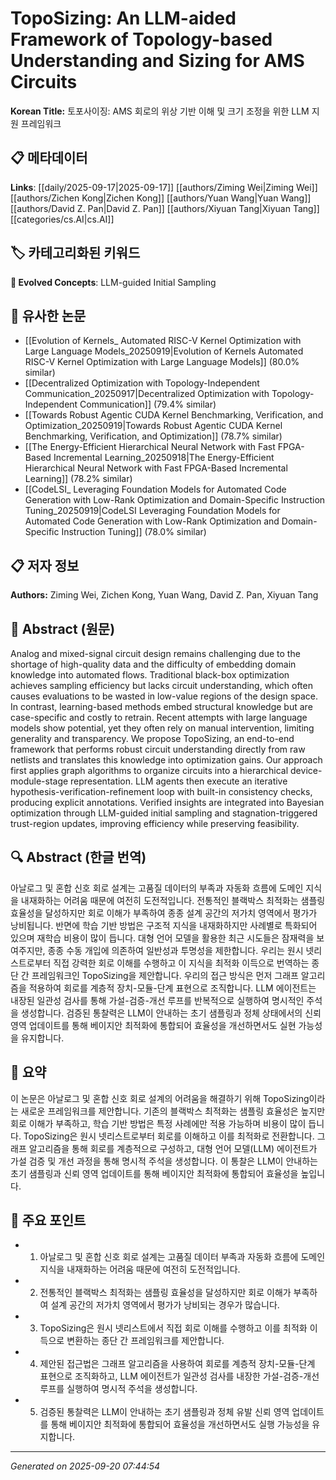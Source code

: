 # TopoSizing: An LLM-aided Framework of Topology-based Understanding and Sizing for AMS Circuits

**Korean Title:** 토포사이징: AMS 회로의 위상 기반 이해 및 크기 조정을 위한 LLM 지원 프레임워크

## 📋 메타데이터

**Links**: [[daily/2025-09-17|2025-09-17]] [[authors/Ziming Wei|Ziming Wei]] [[authors/Zichen Kong|Zichen Kong]] [[authors/Yuan Wang|Yuan Wang]] [[authors/David Z. Pan|David Z. Pan]] [[authors/Xiyuan Tang|Xiyuan Tang]] [[categories/cs.AI|cs.AI]]

## 🏷️ 카테고리화된 키워드
**🚀 Evolved Concepts**: LLM-guided Initial Sampling

## 🔗 유사한 논문
- [[Evolution of Kernels_ Automated RISC-V Kernel Optimization with Large Language Models_20250919|Evolution of Kernels Automated RISC-V Kernel Optimization with Large Language Models]] (80.0% similar)
- [[Decentralized Optimization with Topology-Independent Communication_20250917|Decentralized Optimization with Topology-Independent Communication]] (79.4% similar)
- [[Towards Robust Agentic CUDA Kernel Benchmarking, Verification, and Optimization_20250919|Towards Robust Agentic CUDA Kernel Benchmarking, Verification, and Optimization]] (78.7% similar)
- [[The Energy-Efficient Hierarchical Neural Network with Fast FPGA-Based Incremental Learning_20250918|The Energy-Efficient Hierarchical Neural Network with Fast FPGA-Based Incremental Learning]] (78.2% similar)
- [[CodeLSI_ Leveraging Foundation Models for Automated Code Generation with Low-Rank Optimization and Domain-Specific Instruction Tuning_20250919|CodeLSI Leveraging Foundation Models for Automated Code Generation with Low-Rank Optimization and Domain-Specific Instruction Tuning]] (78.0% similar)

## 📋 저자 정보

**Authors:** Ziming Wei, Zichen Kong, Yuan Wang, David Z. Pan, Xiyuan Tang

## 📄 Abstract (원문)

Analog and mixed-signal circuit design remains challenging due to the
shortage of high-quality data and the difficulty of embedding domain knowledge
into automated flows. Traditional black-box optimization achieves sampling
efficiency but lacks circuit understanding, which often causes evaluations to
be wasted in low-value regions of the design space. In contrast, learning-based
methods embed structural knowledge but are case-specific and costly to retrain.
Recent attempts with large language models show potential, yet they often rely
on manual intervention, limiting generality and transparency. We propose
TopoSizing, an end-to-end framework that performs robust circuit understanding
directly from raw netlists and translates this knowledge into optimization
gains. Our approach first applies graph algorithms to organize circuits into a
hierarchical device-module-stage representation. LLM agents then execute an
iterative hypothesis-verification-refinement loop with built-in consistency
checks, producing explicit annotations. Verified insights are integrated into
Bayesian optimization through LLM-guided initial sampling and
stagnation-triggered trust-region updates, improving efficiency while
preserving feasibility.

## 🔍 Abstract (한글 번역)

아날로그 및 혼합 신호 회로 설계는 고품질 데이터의 부족과 자동화 흐름에 도메인 지식을 내재화하는 어려움 때문에 여전히 도전적입니다. 전통적인 블랙박스 최적화는 샘플링 효율성을 달성하지만 회로 이해가 부족하여 종종 설계 공간의 저가치 영역에서 평가가 낭비됩니다. 반면에 학습 기반 방법은 구조적 지식을 내재화하지만 사례별로 특화되어 있으며 재학습 비용이 많이 듭니다. 대형 언어 모델을 활용한 최근 시도들은 잠재력을 보여주지만, 종종 수동 개입에 의존하여 일반성과 투명성을 제한합니다. 우리는 원시 넷리스트로부터 직접 강력한 회로 이해를 수행하고 이 지식을 최적화 이득으로 번역하는 종단 간 프레임워크인 TopoSizing을 제안합니다. 우리의 접근 방식은 먼저 그래프 알고리즘을 적용하여 회로를 계층적 장치-모듈-단계 표현으로 조직합니다. LLM 에이전트는 내장된 일관성 검사를 통해 가설-검증-개선 루프를 반복적으로 실행하여 명시적인 주석을 생성합니다. 검증된 통찰력은 LLM이 안내하는 초기 샘플링과 정체 상태에서의 신뢰 영역 업데이트를 통해 베이지안 최적화에 통합되어 효율성을 개선하면서도 실현 가능성을 유지합니다.

## 📝 요약

이 논문은 아날로그 및 혼합 신호 회로 설계의 어려움을 해결하기 위해 TopoSizing이라는 새로운 프레임워크를 제안합니다. 기존의 블랙박스 최적화는 샘플링 효율성은 높지만 회로 이해가 부족하고, 학습 기반 방법은 특정 사례에만 적용 가능하며 비용이 많이 듭니다. TopoSizing은 원시 넷리스트로부터 회로를 이해하고 이를 최적화로 전환합니다. 그래프 알고리즘을 통해 회로를 계층적으로 구성하고, 대형 언어 모델(LLM) 에이전트가 가설 검증 및 개선 과정을 통해 명시적 주석을 생성합니다. 이 통찰은 LLM이 안내하는 초기 샘플링과 신뢰 영역 업데이트를 통해 베이지안 최적화에 통합되어 효율성을 높입니다.

## 🎯 주요 포인트

- 1. 아날로그 및 혼합 신호 회로 설계는 고품질 데이터 부족과 자동화 흐름에 도메인 지식을 내재화하는 어려움 때문에 여전히 도전적입니다.

- 2. 전통적인 블랙박스 최적화는 샘플링 효율성을 달성하지만 회로 이해가 부족하여 설계 공간의 저가치 영역에서 평가가 낭비되는 경우가 많습니다.

- 3. TopoSizing은 원시 넷리스트에서 직접 회로 이해를 수행하고 이를 최적화 이득으로 변환하는 종단 간 프레임워크를 제안합니다.

- 4. 제안된 접근법은 그래프 알고리즘을 사용하여 회로를 계층적 장치-모듈-단계 표현으로 조직화하고, LLM 에이전트가 일관성 검사를 내장한 가설-검증-개선 루프를 실행하여 명시적 주석을 생성합니다.

- 5. 검증된 통찰력은 LLM이 안내하는 초기 샘플링과 정체 유발 신뢰 영역 업데이트를 통해 베이지안 최적화에 통합되어 효율성을 개선하면서도 실행 가능성을 유지합니다.

---

*Generated on 2025-09-20 07:44:54*